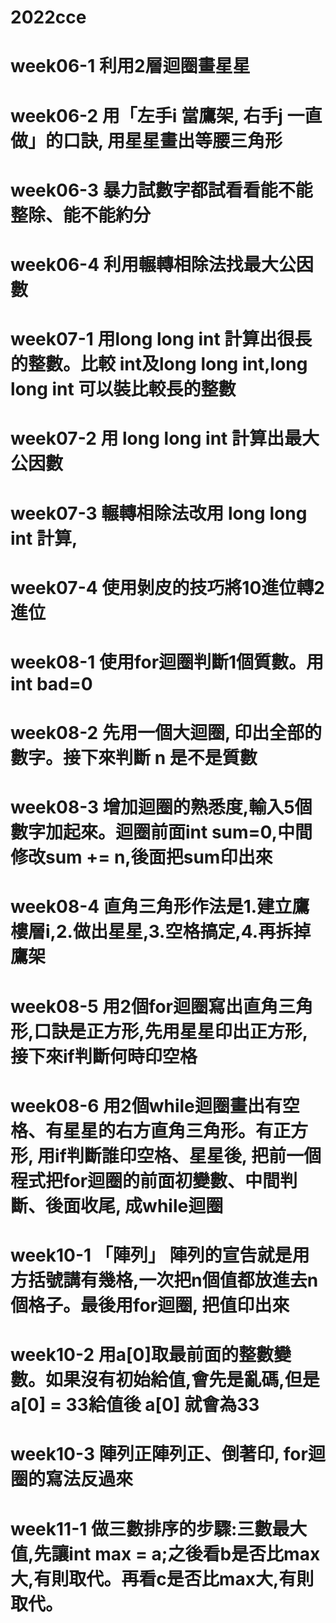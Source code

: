 # 2022cce

# week06-1 利用2層迴圈畫星星
# week06-2 用「左手i 當鷹架, 右手j 一直做」的口訣, 用星星畫出等腰三角形
# week06-3 暴力試數字都試看看能不能整除、能不能約分
# week06-4 利用輾轉相除法找最大公因數
# week07-1 用long long int 計算出很長的整數。比較 int及long long int,long long int 可以裝比較長的整數
# week07-2 用 long long int 計算出最大公因數
# week07-3 輾轉相除法改用 long long int 計算,
# week07-4 使用剝皮的技巧將10進位轉2進位
# week08-1 使用for迴圈判斷1個質數。用int bad=0
# week08-2 先用一個大迴圈, 印出全部的數字。接下來判斷 n 是不是質數
# week08-3 增加迴圈的熟悉度,輸入5個數字加起來。迴圈前面int sum=0,中間修改sum += n,後面把sum印出來
# week08-4 直角三角形作法是1.建立鷹樓層i,2.做出星星,3.空格搞定,4.再拆掉鷹架
# week08-5 用2個for迴圈寫出直角三角形,口訣是正方形,先用星星印出正方形,接下來if判斷何時印空格
# week08-6 用2個while迴圈畫出有空格、有星星的右方直角三角形。有正方形, 用if判斷誰印空格、星星後, 把前一個程式把for迴圈的前面初變數、中間判斷、後面收尾, 成while迴圈
# week10-1 「陣列」 陣列的宣告就是用方括號講有幾格,一次把n個值都放進去n個格子。最後用for迴圈, 把值印出來
# week10-2 用a[0]取最前面的整數變數。如果沒有初始給值,會先是亂碼,但是a[0] = 33給值後 a[0] 就會為33
# week10-3 陣列正陣列正、倒著印, for迴圈的寫法反過來
# week11-1 做三數排序的步驟:三數最大值,先讓int max = a;之後看b是否比max大,有則取代。再看c是否比max大,有則取代。
